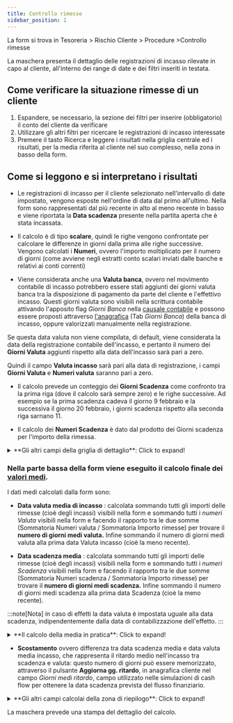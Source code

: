 ```yaml
---
title: Controllo rimesse
sidebar_position: 1
---
```

La form si trova in Tesoreria > Rischio Cliente > Procedure >Controllo rimesse

La maschera presenta il dettaglio delle registrazioni di incasso rilevate in capo al cliente, all'interno dei range di date e dei filtri inseriti in testata. 

## Come verificare la situazione rimesse di un cliente

1. Espandere, se necessario, la sezione dei filtri per inserire (obbligatorio) il conto del cliente da verificare
2. Utilizzare gli altri filtri per ricercare le registrazioni di incasso interessate
3. Premere il tasto Ricerca e leggere i risultati nella griglia centrale ed i risultati, per la media riferita al cliente nel suo complesso, nella zona in basso della form.

## Come si leggono e si interpretano i risultati

- Le registrazioni di incasso per il cliente selezionato nell'intervallo di date impostato, vengono esposte nell'ordine di data dal primo all'ultimo. Nella form sono rappresentati dal più recente in alto al meno recente in basso e viene riportata la **Data scadenza** presente nella partita aperta che è stata incassata.

- Il calcolo è di tipo **scalare**, quindi le righe vengono confrontate per calcolare le differenze in giorni dalla prima alle righe successive. Vengono calcolati i **Numeri**, ovvero l'importo moltiplicato per il numero di giorni (come avviene negli estratti conto scalari inviati dalle banche e relativi ai conti correnti)

- Viene considerata anche una **Valuta banca**, ovvero nel movimento contabile di incasso potrebbero essere stati aggiunti dei giorni valuta banca tra la disposizione di pagamento da parte del cliente e l'effettivo incasso. Questi giorni valuta sono visibili nella scrittura contabile attivando l'apposito flag *Giorni Banca* nella [causale contabile](/docs/configurations/tables/finance/ledger-records-templates/insert-ledger-records-templates) e possono essere proposti attraverso [l'anagrafica](/docs/erp-home/registers/contacts/create-new-contact/accounting-data/bank-registry/bank-days) (Tab *Giorni Banca*) della banca di incasso, oppure valorizzati manualmente nella registrazione.

Se questa data valuta non viene compilata, di default, viene considerata la data della registrazione contabile dell'incasso, e pertanto il numero dei **Giorni Valuta** aggiunti rispetto alla data dell'incasso sarà pari a zero.

Quindi il campo **Valuta incasso** sarà pari alla data di registrazione, i campi **Giorni Valuta** e **Numeri valuta** saranno pari a zero.

- Il calcolo prevede un conteggio dei **Giorni Scadenza** come confronto tra la prima riga (dove il calcolo sarà sempre zero) e le righe successive. Ad esempio se la prima scadenza cadeva il giorno 9 febbraio e la successiva il giorno 20 febbraio, i giorni scadenza rispetto alla seconda riga sarnano 11. 

- Il calcolo dei **Numeri Scadenza** è dato dal prodotto dei Giorni scadenza per l'importo della rimessa. 


<details>

  <summary>**Gli altri campi della griglia di dettaglio**: Click to expand!</summary>
 
 - **Data / Numero Registrazione**: Ripresi dalla testata della registrazione di incasso della partita cliente
 - **Descrizione causale**: causale contabile utilizzata nella scrittura di incasso
 - **Tipo documento**: ripreso dalla partita aperta che è stata incassata e riferito solitamente al tipo di fattura
 - **Numero documento**: riferito alla fattura che ha aperto la partita incassata
 - **Data Documento**: riferito alla fattura che ha aperto la partita incassata
 - **Divisa**: riferito alla partita incassata
 - **Importo originario in divisa**: riferito alla partita incassata, se diversa dalla divisa della società (cioè se diversa da Euro)
 - **Importo originario in divisa della Società**: riferito alla partita incassata, nella divisa della società (cioè in genere Euro)
 - **Importo residuo in divisa / in divisa della società**: riferito alla partita, nel caso sia parzialmente incassata, (valore espresso nella divisa originaria se diversa dalla divisa della società, cioè se diversa da Euro, oppure in Euro)
 - **Importo rimessa in divisa**: valore dell'incasso avvenuto riferito alla partita incassata, se diversa dalla divisa della società (cioè se diversa da Euro, oppure in Euro)

</details>


### Nella parte bassa della form viene eseguito il calcolo finale dei <u>valori medi</u>.

I dati medi calcolati dalla form sono:

- **Data valuta media di incasso** : calcolata sommando tutti gli importi delle rimesse (cioè degli incassi) visibili nella form e sommando tutti i *numeri Valuta* visibili nella form e facendo il rapporto tra le due somme (Sommatoria Numeri valuta / Sommatoria Importo rimesse) per trovare il **numero di giorni medi valuta.** Infine sommando il numero di giorni medi valuta alla prima data Valuta incasso (cioè la meno recente).

- **Data scadenza media** : calcolata sommando tutti gli importi delle rimesse (cioè degli incassi) visibili nella form e sommando tutti i *numeri Scadenza* visibili nella form e facendo il rapporto tra le due somme (Sommatoria Numeri scadenza / Sommatoria Importo rimesse) per trovare il **numero di giorni medi scadenza.** Infine sommando il numero di giorni medi scadenza alla prima data Scadenza (cioè la meno recente).

:::note[Nota]
in caso di effetti la data valuta è impostata uguale alla data scadenza, indipendentemente dalla data di contabilizzazione dell'effetto.
:::

<details>

  <summary>**Il calcolo della media in pratica**: Click to expand!</summary>
 
 dal rapporto tra somma importi e somma giorni*importi si ottiene un nr. di giorni medi da aggiungere alla prima data per ottenere la data media.

</details>


- **Scostamento** ovvero differenza tra data scadenza media e data valuta media incasso, che rappresenta il ritardo medio nell'incasso tra scadenza e valuta: questo numero di giorni può essere memorizzato, attraverso il pulsante **Aggiorna gg. ritardo**,  in anagrafica cliente nel campo *Giorni medi ritardo*, campo utilizzato nelle simulazioni di cash flow per ottenere la data scadenza prevista del flusso finanziario.

<details>

  <summary>**Gli altri campi calcolai della zona di riepilogo**: Click to expand!</summary>
 
 - **Totale Importo Originario in divisa**: Sommatoria dell'importo in divisa delle partite incassate
 - **Totale Importo Originario in Euro**: controvalore in euro el campo precedente
 - **Totale importo Residuo Divisa**: sommatoria dei valori residui delle partite incassate, se le partite sono state incassate completamente il valore sarà zero, altrimenti sarà utile per le partite parzialmente incassate
 - **Totale importo Residuo Euro**: controvalore in euro el campo precedente
 - **Totale Rimesse divisa**: sommatoria del valore in divisa degli incassi avvenuti
 - **Totale Rimesse Euro**: controvalore in euro el campo precedente
 - **Totale Numeri Valuta**: sommatoria del campo *Numeri Valuta* delle righe della griglia, utilizzato nei calcoli delle medie finali
 - **Totale Numeri Scadenza**: sommatoria del campo *Numeri Scadenza* delle righe della griglia, utilizzato nei calcoli delle medie finali

</details>

La maschera prevede una stampa del dettaglio del calcolo.






